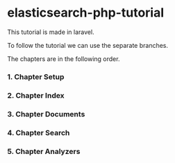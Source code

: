 # elasticsearch-php-tutorial
This tutorial is made in laravel.

To follow the tutorial we can use the separate branches.

The chapters are in the following order.

### 1. Chapter Setup
### 2. Chapter Index
### 3. Chapter Documents
### 4. Chapter Search
### 5. Chapter Analyzers
